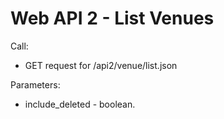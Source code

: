 # Web API 2 - List Venues

Call:
  *  GET request for /api2/venue/list.json

Parameters:
  *  include_deleted - boolean. 


